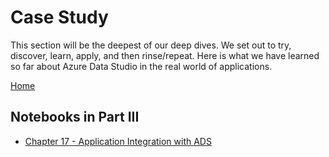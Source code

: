 # Case Study

This section will be the deepest of our deep dives. We set out to try, discover, learn, apply, and then rinse/repeat. Here is what we have learned so far about Azure Data Studio in the real world of applications.

[Home](../readme.md)

## Notebooks in Part III
- [Chapter 17 - Application Integration with ADS](CH-17.ipynb)

